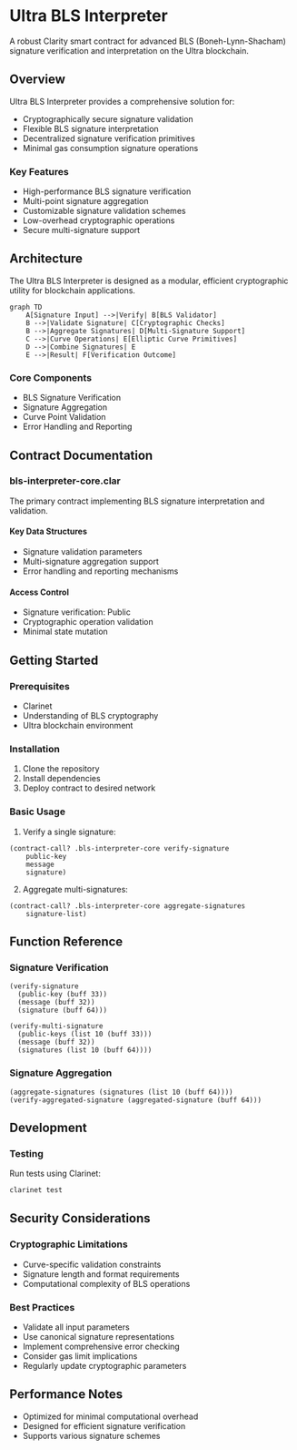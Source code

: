 # Ultra BLS Interpreter

A robust Clarity smart contract for advanced BLS (Boneh-Lynn-Shacham) signature verification and interpretation on the Ultra blockchain.

## Overview

Ultra BLS Interpreter provides a comprehensive solution for:
- Cryptographically secure signature validation
- Flexible BLS signature interpretation
- Decentralized signature verification primitives
- Minimal gas consumption signature operations

### Key Features
- High-performance BLS signature verification
- Multi-point signature aggregation
- Customizable signature validation schemes
- Low-overhead cryptographic operations
- Secure multi-signature support

## Architecture

The Ultra BLS Interpreter is designed as a modular, efficient cryptographic utility for blockchain applications.

```mermaid
graph TD
    A[Signature Input] -->|Verify| B[BLS Validator]
    B -->|Validate Signature| C[Cryptographic Checks]
    B -->|Aggregate Signatures| D[Multi-Signature Support]
    C -->|Curve Operations| E[Elliptic Curve Primitives]
    D -->|Combine Signatures| E
    E -->|Result| F[Verification Outcome]
```

### Core Components
- BLS Signature Verification
- Signature Aggregation
- Curve Point Validation
- Error Handling and Reporting

## Contract Documentation

### bls-interpreter-core.clar

The primary contract implementing BLS signature interpretation and validation.

#### Key Data Structures
- Signature validation parameters
- Multi-signature aggregation support
- Error handling and reporting mechanisms

#### Access Control
- Signature verification: Public
- Cryptographic operation validation
- Minimal state mutation

## Getting Started

### Prerequisites
- Clarinet
- Understanding of BLS cryptography
- Ultra blockchain environment

### Installation
1. Clone the repository
2. Install dependencies
3. Deploy contract to desired network

### Basic Usage

1. Verify a single signature:
```clarity
(contract-call? .bls-interpreter-core verify-signature 
    public-key 
    message 
    signature)
```

2. Aggregate multi-signatures:
```clarity
(contract-call? .bls-interpreter-core aggregate-signatures 
    signature-list)
```

## Function Reference

### Signature Verification

```clarity
(verify-signature 
  (public-key (buff 33)) 
  (message (buff 32)) 
  (signature (buff 64)))
```

```clarity
(verify-multi-signature 
  (public-keys (list 10 (buff 33))) 
  (message (buff 32)) 
  (signatures (list 10 (buff 64))))
```

### Signature Aggregation

```clarity
(aggregate-signatures (signatures (list 10 (buff 64))))
(verify-aggregated-signature (aggregated-signature (buff 64)))
```

## Development

### Testing
Run tests using Clarinet:
```bash
clarinet test
```

## Security Considerations

### Cryptographic Limitations
- Curve-specific validation constraints
- Signature length and format requirements
- Computational complexity of BLS operations

### Best Practices
- Validate all input parameters
- Use canonical signature representations
- Implement comprehensive error checking
- Consider gas limit implications
- Regularly update cryptographic parameters

## Performance Notes
- Optimized for minimal computational overhead
- Designed for efficient signature verification
- Supports various signature schemes